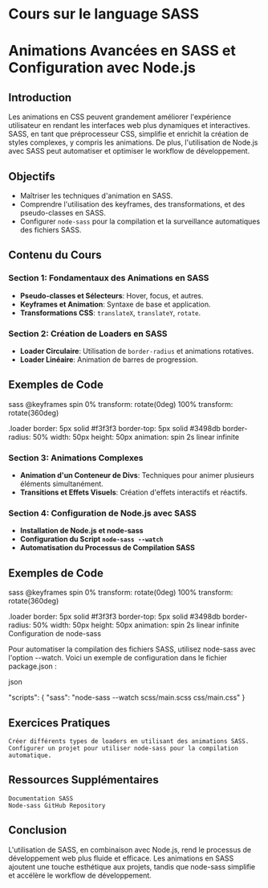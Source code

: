 # Cours sur le language SASS
# Animations Avancées en SASS et Configuration avec Node.js

## Introduction
Les animations en CSS peuvent grandement améliorer l'expérience utilisateur en rendant les interfaces web plus dynamiques et interactives. SASS, en tant que préprocesseur CSS, simplifie et enrichit la création de styles complexes, y compris les animations. De plus, l'utilisation de Node.js avec SASS peut automatiser et optimiser le workflow de développement.

## Objectifs
- Maîtriser les techniques d'animation en SASS.
- Comprendre l'utilisation des keyframes, des transformations, et des pseudo-classes en SASS.
- Configurer `node-sass` pour la compilation et la surveillance automatiques des fichiers SASS.

## Contenu du Cours

### Section 1: Fondamentaux des Animations en SASS
- **Pseudo-classes et Sélecteurs**: Hover, focus, et autres.
- **Keyframes et Animation**: Syntaxe de base et application.
- **Transformations CSS**: `translateX`, `translateY`, `rotate`.

### Section 2: Création de Loaders en SASS
- **Loader Circulaire**: Utilisation de `border-radius` et animations rotatives.
- **Loader Linéaire**: Animation de barres de progression.


## Exemples de Code

sass
@keyframes spin
  0%
    transform: rotate(0deg)
  100%
    transform: rotate(360deg)

.loader
  border: 5px solid #f3f3f3
  border-top: 5px solid #3498db
  border-radius: 50%
  width: 50px
  height: 50px
  animation: spin 2s linear infinite

### Section 3: Animations Complexes
- **Animation d'un Conteneur de Divs**: Techniques pour animer plusieurs éléments simultanément.
- **Transitions et Effets Visuels**: Création d'effets interactifs et réactifs.

### Section 4: Configuration de Node.js avec SASS
- **Installation de Node.js et node-sass**
- **Configuration du Script `node-sass --watch`**
- **Automatisation du Processus de Compilation SASS**

## Exemples de Code

sass
@keyframes spin
  0%
    transform: rotate(0deg)
  100%
    transform: rotate(360deg)

.loader
  border: 5px solid #f3f3f3
  border-top: 5px solid #3498db
  border-radius: 50%
  width: 50px
  height: 50px
  animation: spin 2s linear infinite
Configuration de node-sass

Pour automatiser la compilation des fichiers SASS, utilisez node-sass avec l'option --watch. Voici un exemple de configuration dans le fichier package.json :

json

"scripts": {
  "sass": "node-sass --watch scss/main.scss css/main.css"
}

## Exercices Pratiques

    Créer différents types de loaders en utilisant des animations SASS.
    Configurer un projet pour utiliser node-sass pour la compilation automatique.

## Ressources Supplémentaires

    Documentation SASS
    Node-sass GitHub Repository

## Conclusion

L'utilisation de SASS, en combinaison avec Node.js, rend le processus de développement web plus fluide et efficace. Les animations en SASS ajoutent une touche esthétique aux projets, tandis que node-sass simplifie et accélère le workflow de développement.